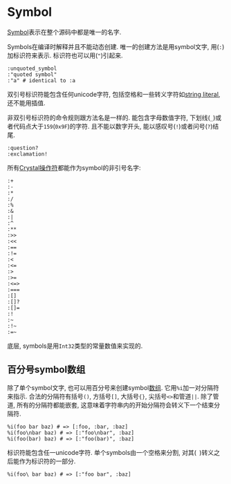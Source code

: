 # Symbol

[Symbol](http://crystal-lang.org/api/Symbol.html)表示在整个源码中都是唯一的名字.

Symbols在编译时解释并且不能动态创建. 唯一的创建方法是用symbol文字, 用(`:`)加标识符来表示. 标识符也可以用(`"`)引起来.

```crystal
:unquoted_symbol
:"quoted symbol"
:"a" # identical to :a
```

双引号标识符能包含任何unicode字符, 包括空格和一些转义字符如[string literal](./string.html), 还不能用插值.

非双引号标识符的命令规则跟方法名是一样的. 能包含字母数值字符, 下划线(`_`)或者代码点大于`159`(`0x9F`)的字符. 且不能以数字开头, 能以感叹号(`!`)或者问号(`?`)结尾.

```crystal
:question?
:exclamation!
```

所有[Crystal操作符](../operators.html)都能作为symbol的非引号名字:
```crystal
:+
:-
:*
:/
:%
:&
:|
:^
:**
:>>
:<<
:==
:!=
:<
:<=
:>
:>=
:<=>
:===
:[]
:[]?
:[]=
:!
:~
:!~
:=~
```

底层, symbols是用`Int32`类型的常量数值来实现的.

## 百分号symbol数组

除了单个symbol文字, 也可以用百分号来创建symbol[数组](https://crystal-lang.org/api/Array.html). 它用`%i`加一对分隔符来指示. 合法的分隔符有括号`()`, 方括号`[]`, 大括号`{}`, 尖括号`<>`和管道`||`. 除了管道, 所有的分隔符都能嵌套, 这意味着字符串内的开始分隔符会转义下一个结束分隔符.

```crystal
%i(foo bar baz) # => [:foo, :bar, :baz]
%i(foo\nbar baz) # => [:"foo\nbar", :baz]
%i(foo(bar) baz) # => [:"foo(bar)", :baz]
```

标识符能包含任一unicode字符. 单个symbols由一个空格来分割, 对其(` `)转义之后能作为标识符的一部分.

```crystal
%i(foo\ bar baz) # => [:"foo bar", :baz]
```
